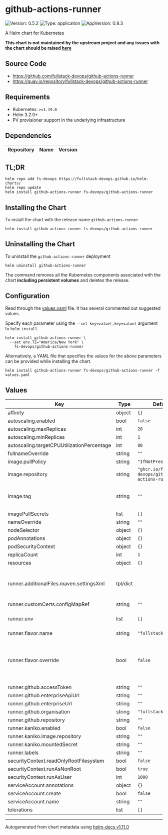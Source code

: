 # github-actions-runner

![Version: 0.5.2](https://img.shields.io/badge/Version-0.5.2-informational?style=flat-square) ![Type: application](https://img.shields.io/badge/Type-application-informational?style=flat-square) ![AppVersion: 0.9.3](https://img.shields.io/badge/AppVersion-0.9.3-informational?style=flat-square)

A Helm chart for Kubernetes

**This chart is not maintained by the upstream project and any issues with the chart should be raised [here](https://github.com/fullstack-devops/helm-charts/issues/new/choose)**

## Source Code

* <https://github.com/fullstack-devops/github-actions-runner>
* <https://quay.io/repository/fullstack-devops/github-actions-runner>

## Requirements

- Kubernetes: `>=1.19.0`
- Helm 3.2.0+
- PV provisioner support in the underlying infrastructure

## Dependencies

| Repository | Name | Version |
|------------|------|---------|

## TL;DR

```console
helm repo add fs-devops https://fullstack-devops.github.io/helm-charts/
helm repo update
helm install github-actions-runner fs-devops/github-actions-runner
```

## Installing the Chart

To install the chart with the release name `github-actions-runner`

```console
helm install github-actions-runner fs-devops/github-actions-runner
```

## Uninstalling the Chart

To uninstall the `github-actions-runner` deployment

```console
helm uninstall github-actions-runner
```

The command removes all the Kubernetes components associated with the chart **including persistent volumes** and deletes the release.

## Configuration

Read through the [values.yaml](./values.yaml) file. It has several commented out suggested values.

Specify each parameter using the `--set key=value[,key=value]` argument to `helm install`.

```console
helm install github-actions-runner \
  --set env.TZ="America/New York" \
    fs-devops/github-actions-runner
```

Alternatively, a YAML file that specifies the values for the above parameters can be provided while installing the chart.

```console
helm install github-actions-runner fs-devops/github-actions-runner -f values.yaml
```

## Values

| Key | Type | Default | Description |
|-----|------|---------|-------------|
| affinity | object | `{}` |  |
| autoscaling.enabled | bool | `false` |  |
| autoscaling.maxReplicas | int | `20` |  |
| autoscaling.minReplicas | int | `1` |  |
| autoscaling.targetCPUUtilizationPercentage | int | `80` |  |
| fullnameOverride | string | `""` |  |
| image.pullPolicy | string | `"IfNotPresent"` | image pull policy |
| image.repository | string | `"ghcr.io/fullstack-devops/github-actions-runner"` | image repository |
| image.tag | string | `""` | image tag (default is the chart appVersion) |
| imagePullSecrets | list | `[]` |  |
| nameOverride | string | `""` |  |
| nodeSelector | object | `{}` |  |
| podAnnotations | object | `{}` |  |
| podSecurityContext | object | `{}` |  |
| replicaCount | int | `1` |  |
| resources | object | `{}` |  |
| runner.additionalFiles.maven.settingsXml | tpl/dict |  | example settings.xml, will be placed in global .m2 folder |
| runner.customCerts.configMapRef | string | `""` |  |
| runner.env | list | `[]` | inject the runner custom env variables |
| runner.flavor.name | string | `"fullstacked"` |  |
| runner.flavor.override | bool | `false` | if override: true -> the runner.flavor will be ignored and image.repository and image.tag will be leading |
| runner.github.accessToken | string | `""` |  |
| runner.github.enterpriseApiUrl | string | `""` |  |
| runner.github.enterpriseUrl | string | `""` |  |
| runner.github.organisation | string | `"fullstack-devpos"` |  |
| runner.github.repository | string | `""` |  |
| runner.kaniko.enabled | bool | `false` |  |
| runner.kaniko.image.repository | string | `""` |  |
| runner.kaniko.mountedSecret | string | `""` |  |
| runner.labels | string | `""` |  |
| securityContext.readOnlyRootFilesystem | bool | `false` |  |
| securityContext.runAsNonRoot | bool | `true` |  |
| securityContext.runAsUser | int | `1000` |  |
| serviceAccount.annotations | object | `{}` |  |
| serviceAccount.create | bool | `false` |  |
| serviceAccount.name | string | `""` |  |
| tolerations | list | `[]` |  |

----------------------------------------------
Autogenerated from chart metadata using [helm-docs v1.11.0](https://github.com/norwoodj/helm-docs/releases/v1.11.0)
